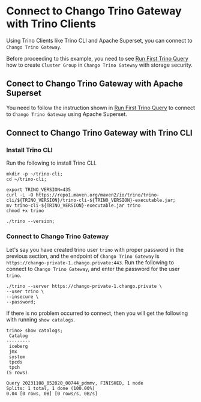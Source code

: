 # Connect to Chango Trino Gateway with Trino Clients

Using Trino Clients like Trino CLI and Apache Superset, you can connect to `Chango Trino Gateway`.

Before proceeding to this example, you need to see <a href="../../install/run-first-ctas/" >Run First Trino Query</a> 
how to create `Cluster Group` in `Chango Trino Gateway` with storage security.

## Conect to Chango Trino Gateway with Apache Superset

You need to follow the instruction shown in <a href="../../install/run-first-ctas/" >Run First Trino Query</a> to 
connect to `Chango Trino Gateway` using Apache Superset.

## Connect to Chango Trino Gateway with Trino CLI

### Install Trino CLI

Run the following to install Trino CLI.

```agsl
mkdir -p ~/trino-cli;
cd ~/trino-cli;

export TRINO_VERSION=435
curl -L -O https://repo1.maven.org/maven2/io/trino/trino-cli/${TRINO_VERSION}/trino-cli-${TRINO_VERSION}-executable.jar;
mv trino-cli-${TRINO_VERSION}-executable.jar trino
chmod +x trino

./trino --version;
```

### Connect to Chango Trino Gateway

Let's say you have created trino user `trino` with proper password in the previous section, and the endpoint of 
`Chango Trino Gateway` is `https://chango-private-1.chango.private:443`. 
Run the following to connect to `Chango Trino Gateway`, and enter the password for the user `trino`.

```agsl
./trino --server https://chango-private-1.chango.private \
--user trino \
--insecure \
--password;
```

If there is no problem occurred to connect, then you will get the following with running `show catalogs`.

```agsl
trino> show catalogs;
 Catalog 
---------
 iceberg 
 jmx     
 system  
 tpcds   
 tpch    
(5 rows)

Query 20231108_052020_00744_pdmmv, FINISHED, 1 node
Splits: 1 total, 1 done (100.00%)
0.04 [0 rows, 0B] [0 rows/s, 0B/s]
```